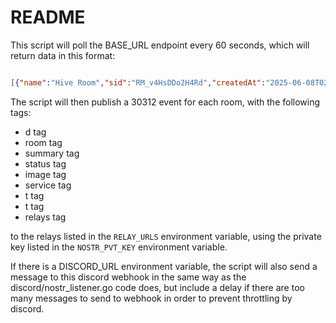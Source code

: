 # README

This script will poll the BASE_URL endpoint every 60 seconds, which will return data in this format: 

```json

[{"name":"Hive Room","sid":"RM_v4HsDDo2H4Rd","createdAt":"2025-06-08T02:51:09Z","numParticipants":1,"description":"People who work on Hivetalk ","pictureUrl":"https://honey.hivetalk.org/_image?href=%2F_astro%2Fhivetalkbg2.CXhLVsIP.png","status":"open"}]
```

The script will then publish a 30312 event for each room, with the following tags:

- d tag
- room tag
- summary tag
- status tag
- image tag
- service tag
- t tag
- t tag
- relays tag

to the relays listed in the `RELAY_URLS` environment variable, using the private key listed in the `NOSTR_PVT_KEY` environment variable.

If there is a DISCORD_URL environment variable, the script will also send a message to this discord webhook in the same way as the discord/nostr_listener.go code does, but include a delay if there are too many messages to send to webhook in order to prevent throttling by discord.